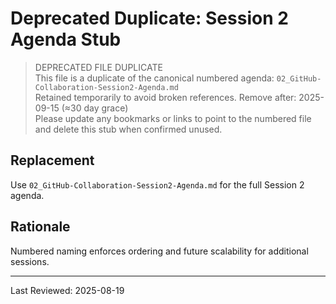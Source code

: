 # Deprecated Duplicate: Session 2 Agenda Stub

> DEPRECATED FILE DUPLICATE  
> This file is a duplicate of the canonical numbered agenda: `02_GitHub-Collaboration-Session2-Agenda.md`  
> Retained temporarily to avoid broken references. Remove after: 2025-09-15 (≈30 day grace)  
> Please update any bookmarks or links to point to the numbered file and delete this stub when confirmed unused.

## Replacement

Use `02_GitHub-Collaboration-Session2-Agenda.md` for the full Session 2 agenda.

## Rationale

Numbered naming enforces ordering and future scalability for additional sessions.

---
Last Reviewed: 2025-08-19
